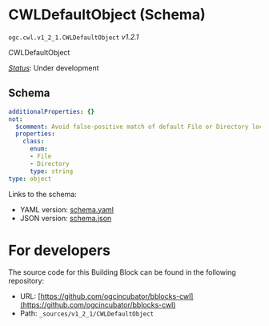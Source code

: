 
# CWLDefaultObject (Schema)

`ogc.cwl.v1_2_1.CWLDefaultObject` *v1.2.1*

CWLDefaultObject

[*Status*](http://www.opengis.net/def/status): Under development

## Schema

```yaml
additionalProperties: {}
not:
  $comment: Avoid false-positive match of default File or Directory location definition.
  properties:
    class:
      enum:
      - File
      - Directory
      type: string
type: object

```

Links to the schema:

* YAML version: [schema.yaml](https://ogcincubator.github.io/bblocks-cwl/build/annotated/cwl/v1_2_1/CWLDefaultObject/schema.json)
* JSON version: [schema.json](https://ogcincubator.github.io/bblocks-cwl/build/annotated/cwl/v1_2_1/CWLDefaultObject/schema.yaml)


# For developers

The source code for this Building Block can be found in the following repository:

* URL: [https://github.com/ogcincubator/bblocks-cwl](https://github.com/ogcincubator/bblocks-cwl)
* Path: `_sources/v1_2_1/CWLDefaultObject`

